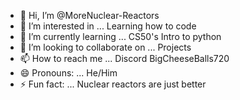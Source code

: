 - 👋 Hi, I’m @MoreNuclear-Reactors
- 👀 I’m interested in ... Learning how to code
- 🌱 I’m currently learning ... CS50's Intro to python
- 💞️ I’m looking to collaborate on ... Projects
- 📫 How to reach me ... Discord BigCheeseBalls720
- 😄 Pronouns: ... He/Him
- ⚡ Fun fact: ... Nuclear reactors are just better

<!---
MoreNuclear-Reactors/MoreNuclear-Reactors is a ✨ special ✨ repository because its `README.md` (this file) appears on your GitHub profile.
You can click the Preview link to take a look at your changes.
--->
